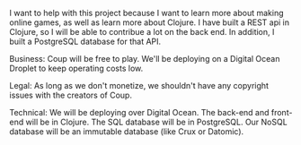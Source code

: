 I want to help with this project because I want to learn more about making online games, as well as learn more about Clojure. I have built a REST api in Clojure, so I will be able to contribue a lot on the back end. In addition, I built a PostgreSQL database for that API.

Business: Coup will be free to play. We'll be deploying on a Digital Ocean Droplet to keep operating costs low.

Legal: As long as we don't monetize, we shouldn't have any copyright issues with the creators of Coup.

Technical: We will be deploying over Digital Ocean. The back-end and front-end will be in Clojure. The SQL database will be in PostgreSQL. Our NoSQL database will be an immutable database (like Crux or Datomic).
